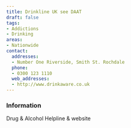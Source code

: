 ```yaml
---
title: Drinkline UK see DAAT
draft: false
tags:
- Addictions
- Drinking
areas:
- Nationwide
contact:
  addresses:
  - Number One Riverside, Smith St. Rochdale
  phone:
  - 0300 123 1110
  web_addresses:
  - http://www.drinkaware.co.uk
---
```


### Information
Drug & Alcohol Helpline & website

